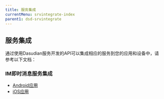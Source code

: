 ```yaml
---
title: 服务集成
currentMenu: srvintegrate-index
parent1: dsd-srvintegrate
---
```


## 服务集成

通过使用Dasudian服务开发的API可以集成相应的服务到您的应用和设备中，请参考以下文档：  

### IM即时消息服务集成

- [Android应用](im/integrate-im-android.md)  
- [iOS应用](im/integrate-im-ios.md)  
